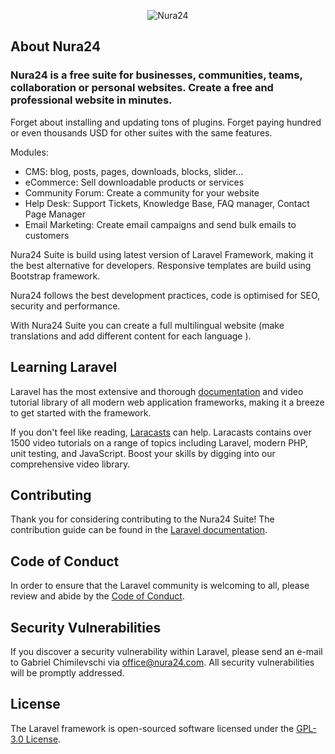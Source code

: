 <p align="center"><img src="https://nura24.com/assets/img/logo-github.png" alt="Nura24"></p>


## About Nura24

### Nura24 is a free suite for businesses, communities, teams, collaboration or personal websites. Create a free and professional website in minutes.

Forget about installing and updating tons of plugins. Forget paying hundred or even thousands USD for other suites with the same features.

Modules:
- CMS: blog, posts, pages, downloads, blocks, slider...
- eCommerce: Sell downloadable products or services
- Community Forum: Create a community for your website
- Help Desk: Support Tickets, Knowledge Base, FAQ manager, Contact Page Manager
- Email Marketing: Create email campaigns and send bulk emails to customers

Nura24 Suite is build using latest version of Laravel Framework, making it the best alternative for developers. Responsive templates are build using Bootstrap framework.

Nura24 follows the best development practices, code is optimised for SEO, security and performance.

With Nura24 Suite you can create a full multilingual website (make translations and add different content for each language ).


## Learning Laravel

Laravel has the most extensive and thorough [documentation](https://laravel.com/docs) and video tutorial library of all modern web application frameworks, making it a breeze to get started with the framework.

If you don't feel like reading, [Laracasts](https://laracasts.com) can help. Laracasts contains over 1500 video tutorials on a range of topics including Laravel, modern PHP, unit testing, and JavaScript. Boost your skills by digging into our comprehensive video library.


## Contributing

Thank you for considering contributing to the Nura24 Suite! The contribution guide can be found in the [Laravel documentation](https://laravel.com/docs/contributions).

## Code of Conduct

In order to ensure that the Laravel community is welcoming to all, please review and abide by the [Code of Conduct](https://laravel.com/docs/contributions#code-of-conduct).

## Security Vulnerabilities

If you discover a security vulnerability within Laravel, please send an e-mail to Gabriel Chimilevschi via [office@nura24.com](mailto:office@nura24.com). All security vulnerabilities will be promptly addressed.

## License

The Laravel framework is open-sourced software licensed under the [GPL-3.0 License](https://opensource.org/licenses/GPL-3.0).
